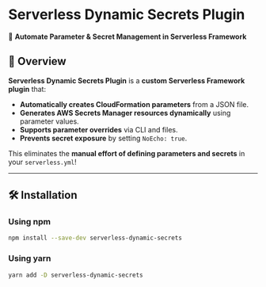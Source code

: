 # Serverless Dynamic Secrets Plugin

🚀 **Automate Parameter & Secret Management in Serverless Framework**


## 📌 Overview

**Serverless Dynamic Secrets Plugin** is a **custom Serverless Framework plugin** that:
- **Automatically creates CloudFormation parameters** from a JSON file.
- **Generates AWS Secrets Manager resources dynamically** using parameter values.
- **Supports parameter overrides** via CLI and files.
- **Prevents secret exposure** by setting `NoEcho: true`.

This eliminates the **manual effort of defining parameters and secrets** in your `serverless.yml`!

---

## 🛠 Installation

### Using npm
```bash
npm install --save-dev serverless-dynamic-secrets
```

### Using yarn
```bash
yarn add -D serverless-dynamic-secrets
```